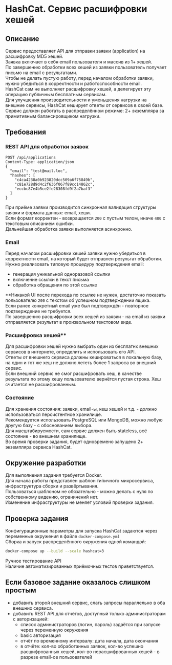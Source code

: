 # HashCat. Сервис расшифровки хешей

## Описание
Сервис предоставляет API для отправки заявки (application) на расшифровку MD5 хешей.  
Заявка включает в себя email пользователя и массив из 1+ хешей.  
По завершению обработки всех хешей из заявки пользователь получает письмо на email с результатами.  
Чтобы не делать пустую работу, перед началом обработки заявки, нужно убедиться в корректности и работоспособности email.  
HashCat сам не выполняет расшифровку хешей, а делегирует эту операцию публичным бесплатным сервисам.  
Для улучшения производительности и уменьшения нагрузки на внешние сервисы, HashCat кеширует ответы от сервисов в своей базе.  
Сервис должен работать в распределённом режиме: 2+ экземпляра за примитивным балансировщиком нагрузки.

## Требования 

### REST API для обработки заявок
```http request
POST /api/applications
Content-Type: application/json
{
  "email": "test@mail.loc",
  "hashes": [
    "c4ca4238a0b923820dcc509a6f75849b",
    "c81e728d9d4c2f636f067f89cc14862c",
    "eccbc87e4b5ce2fe28308fd9f2a7baf3"
  ]
}
```
При приёме заявки производится синхронная валидация структуры заявки и формата данных: email, хеши.  
Если формат корректен - возвращается `200` с пустым телом, иначе `400` с текстовым описанием ошибки.  
Дальнейшая обработка заявки выполняется асинхронно.  

### Email
Перед началом расшифровки хешей заявки нужно убедиться в корректности email, на который будет отправлен результат обработки.  
Нужно реализовать типовую процедуру подтверждения email:
- генерация уникальной одноразовой ссылки
- включение ссылки в текст письма
- обработка обращения по этой ссылке

**Никакой UI после перехода по ссылке не нужен, достаточно показать пользователю `200` с текстом об успешном подтверждении ящика.   
Если ранее конкретный email уже был подтверждён - повторное подтверждение не требуется.  
По завершению расшифровки всех хешей из заявки - на email из заявки отправляется результат в произвольном текстовом виде.
  
### Расшифровка хешей**
Для расшифровки хешей нужно выбрать один из бесплатнх внешних сервисов в интернете, определить и использовать его API.  
Ответы от внешнего сервиса должны кешироваться в локальную базу, на один и тот же хеш не должно лететь более 1 запроса во внешний сервис.  
Если внешний сервис не смог расшифровать хеш, в качестве результата по этому хешу пользователю вернётся пустая строка. Хеш считается не расшифрованным.  

### Состояние
Для хранения состояния: заявки, email-ы, кеш хешей и т.д. - должно использоваться персистентное хранилище.  
Рекомендуется использовать PostgreSQL или MongoDB, можно любую другую базу - с обоснованием выбора.  
Для масштабируемости, сам сервис должен быть stateless, всё состояние - во внешнем хранилище.  
Во время проверки задания, будет одновремено запущено 2+ экземпляра сервиса HashCat.


## Окружение разработки
Для выполнения задания требуется Docker.  
Для начала работы представлен шаблон типичного микросервиса, инфраструктура сборки и развёртывания.  
Пользоваться шаблоном не обязательно - можно делать с нуля по собственному видению, ограничений нет.  
Изменение инфраструктуры не меняет условий проверки задания.  


## Проверка задания
Конфигурационные параметры для запуска HashCat задаются через переменные окружения в файле `docker-compose.yml`  
Сборка и запуск распределённого окружения одной командой:
```bash
docker-compose up --build --scale hashcat=3
```
Ручное тестирование API  
Наличие автоматизированных приёмочных тестов приветствуется.  


## Если базовое задание оказалось слишком простым
- добавить второй внешний сервис, слать запросы параллельно в оба внешних сервиса.
- добавить REST API для отчётов, доступный только администраторам с авторизацией:
    - список администраторов (логин, пароль) задаётся при запуске через переменную окружения
    - basic авторизация
    - отчёт по временному интервалу: дата начала, дата окончания
    - в отчёте: кол-во обработанных заявок, кол-во успешно расшифрованных хешей, кол-во нерасшифрованных хешей - в разрезе email-ов пользователей